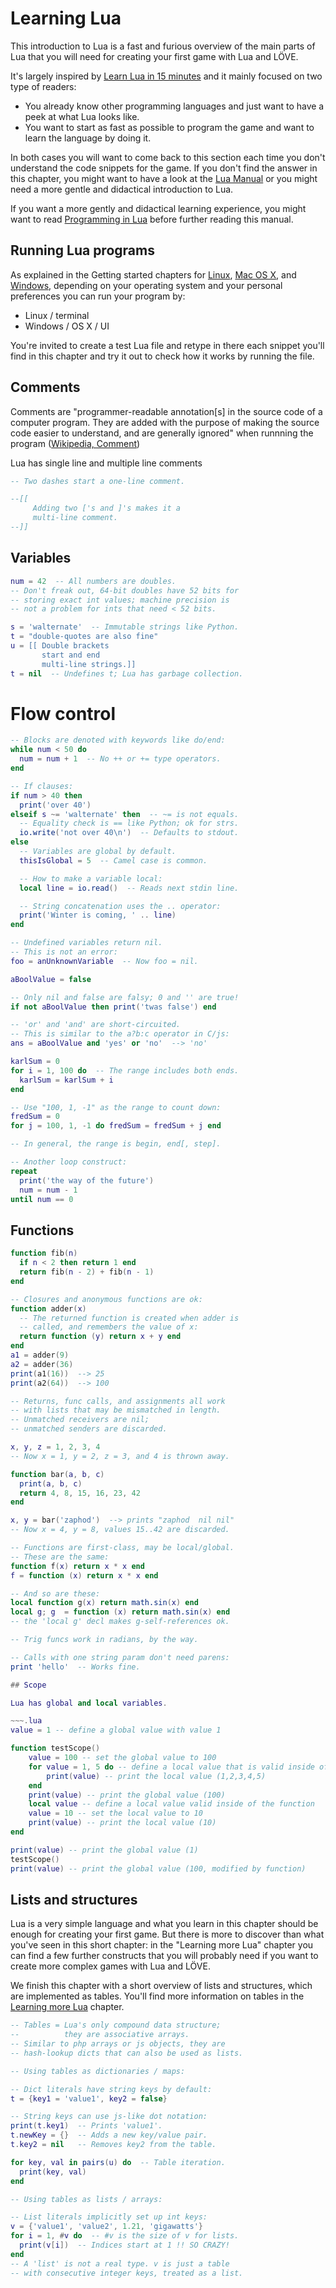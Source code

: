 # Learning Lua

This introduction to Lua is a fast and furious overview of the main parts of Lua that you will need for creating your first game with Lua and LÖVE.

It's largely inspired by  [Learn Lua in 15 minutes](http://tylerneylon.com/a/learn-lua/) and it mainly focused on two type of readers:

- You already know other programming languages and just want to have a peek at what Lua looks like.
- You want to start as fast as possible to program the game and want to learn the language by doing it.

In both cases you will want to come back to this section each time you don't understand the code snippets for the game. If you don't find the answer in this chapter, you might want to have a look at the [Lua Manual](http://www.lua.org/manual/) or you might need a more gentle and didactical introduction to Lua.

If you want a more gently and didactical learning experience, you might want to read [Programming in Lua](http://www.lua.org/pil/) before further reading this manual.

## Running Lua programs

As explained in the Getting started chapters for [Linux](TODO), [Mac OS X](TODO), and [Windows](TODO), depending on your operating system and your personal preferences you can run your program by:

- Linux / terminal
- Windows / OS X / UI

You're invited to create a test Lua file and retype in there each snippet you'll find in this chapter and try it out to check how it works by running the file.

## Comments

Comments are "programmer-readable annotation[s] in the source code of a computer program. They are added with the purpose of making the source code easier to understand, and are generally ignored" when runnning the program ([Wikipedia, Comment](https://en.wikipedia.org/wiki/Comment_(computer_programming)))

Lua has single line and multiple line comments

~~~.lua
-- Two dashes start a one-line comment.

--[[
     Adding two ['s and ]'s makes it a
     multi-line comment.
--]]
~~~

## Variables

~~~.lua
num = 42  -- All numbers are doubles.
-- Don't freak out, 64-bit doubles have 52 bits for
-- storing exact int values; machine precision is
-- not a problem for ints that need < 52 bits.

s = 'walternate'  -- Immutable strings like Python.
t = "double-quotes are also fine"
u = [[ Double brackets
       start and end
       multi-line strings.]]
t = nil  -- Undefines t; Lua has garbage collection.
~~~

# Flow control

~~~.lua
-- Blocks are denoted with keywords like do/end:
while num < 50 do
  num = num + 1  -- No ++ or += type operators.
end

-- If clauses:
if num > 40 then
  print('over 40')
elseif s ~= 'walternate' then  -- ~= is not equals.
  -- Equality check is == like Python; ok for strs.
  io.write('not over 40\n')  -- Defaults to stdout.
else
  -- Variables are global by default.
  thisIsGlobal = 5  -- Camel case is common.

  -- How to make a variable local:
  local line = io.read()  -- Reads next stdin line.

  -- String concatenation uses the .. operator:
  print('Winter is coming, ' .. line)
end

-- Undefined variables return nil.
-- This is not an error:
foo = anUnknownVariable  -- Now foo = nil.

aBoolValue = false

-- Only nil and false are falsy; 0 and '' are true!
if not aBoolValue then print('twas false') end

-- 'or' and 'and' are short-circuited.
-- This is similar to the a?b:c operator in C/js:
ans = aBoolValue and 'yes' or 'no'  --> 'no'

karlSum = 0
for i = 1, 100 do  -- The range includes both ends.
  karlSum = karlSum + i
end

-- Use "100, 1, -1" as the range to count down:
fredSum = 0
for j = 100, 1, -1 do fredSum = fredSum + j end

-- In general, the range is begin, end[, step].

-- Another loop construct:
repeat
  print('the way of the future')
  num = num - 1
until num == 0
~~~

## Functions

~~~.lua
function fib(n)
  if n < 2 then return 1 end
  return fib(n - 2) + fib(n - 1)
end

-- Closures and anonymous functions are ok:
function adder(x)
  -- The returned function is created when adder is
  -- called, and remembers the value of x:
  return function (y) return x + y end
end
a1 = adder(9)
a2 = adder(36)
print(a1(16))  --> 25
print(a2(64))  --> 100

-- Returns, func calls, and assignments all work
-- with lists that may be mismatched in length.
-- Unmatched receivers are nil;
-- unmatched senders are discarded.

x, y, z = 1, 2, 3, 4
-- Now x = 1, y = 2, z = 3, and 4 is thrown away.

function bar(a, b, c)
  print(a, b, c)
  return 4, 8, 15, 16, 23, 42
end

x, y = bar('zaphod')  --> prints "zaphod  nil nil"
-- Now x = 4, y = 8, values 15..42 are discarded.

-- Functions are first-class, may be local/global.
-- These are the same:
function f(x) return x * x end
f = function (x) return x * x end

-- And so are these:
local function g(x) return math.sin(x) end
local g; g  = function (x) return math.sin(x) end
-- the 'local g' decl makes g-self-references ok.

-- Trig funcs work in radians, by the way.

-- Calls with one string param don't need parens:
print 'hello'  -- Works fine.

## Scope

Lua has global and local variables.

~~~.lua
value = 1 -- define a global value with value 1

function testScope()
    value = 100 -- set the global value to 100
    for value = 1, 5 do -- define a local value that is valid inside of the for loop
        print(value) -- print the local value (1,2,3,4,5)
    end
    print(value) -- print the global value (100)
    local value -- define a local value valid inside of the function
    value = 10 -- set the local value to 10
    print(value) -- print the local value (10)
end

print(value) -- print the global value (1)
testScope()
print(value) -- print the global value (100, modified by function)
~~~

## Lists and structures

Lua is a very simple language and what you learn in this chapter should be enough for creating your first game. But there is more to discover than what you've seen in this short chapter: in the "Learning more Lua" chapter you can find a few further constructs that you will probably need if you want to create more complex games with Lua and LÖVE.

We finish this chapter with a short overview of lists and structures, which are implemented as tables. You'll find more information on tables  in the [Learning more Lua](tutorial/learning-more-lua.md) chapter.

~~~.lua
-- Tables = Lua's only compound data structure;
--          they are associative arrays.
-- Similar to php arrays or js objects, they are
-- hash-lookup dicts that can also be used as lists.

-- Using tables as dictionaries / maps:

-- Dict literals have string keys by default:
t = {key1 = 'value1', key2 = false}

-- String keys can use js-like dot notation:
print(t.key1)  -- Prints 'value1'.
t.newKey = {}  -- Adds a new key/value pair.
t.key2 = nil   -- Removes key2 from the table.

for key, val in pairs(u) do  -- Table iteration.
  print(key, val)
end

-- Using tables as lists / arrays:

-- List literals implicitly set up int keys:
v = {'value1', 'value2', 1.21, 'gigawatts'}
for i = 1, #v do  -- #v is the size of v for lists.
  print(v[i])  -- Indices start at 1 !! SO CRAZY!
end
-- A 'list' is not a real type. v is just a table
-- with consecutive integer keys, treated as a list.
~~~
